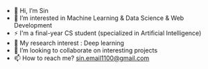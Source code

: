 - 👋  Hi, I’m Sin
- 👀  I’m interested in Machine Learning & Data Science & Web Development  
- :zap: I'm a final-year CS student (specialized in Artificial Intelligence)
- :notebook_with_decorative_cover:	My research interest : Deep learning
- 💞️  I’m looking to collaborate on interesting projects
- 📫  How to reach me? <sin.email1100@gmail.com>

<!---
Sins-Repo/Sins-Repo is a ✨ special ✨ repository because its `README.md` (this file) appears on your GitHub profile.
You can click the Preview link to take a look at your changes.
--->
